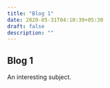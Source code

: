 ```yaml
---
title: "Blog 1"
date: 2020-05-31T04:10:39+05:30
draft: false
description: ""
---
```


## Blog 1

An interesting subject.